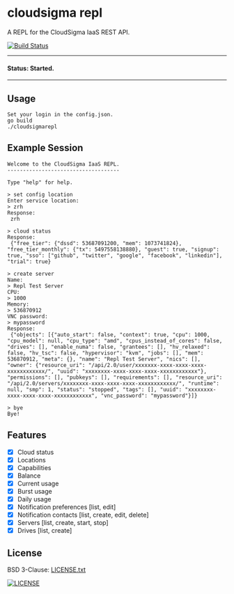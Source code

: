 # cloudsigma repl

A REPL for the CloudSigma IaaS REST API.

[![Build Status](https://travis-ci.org/russmack/cloudsigmarepl.svg?branch=master)](https://travis-ci.org/russmack/cloudsigmarepl)

---
#### Status: Started.
---

## Usage
```
Set your login in the config.json.
go build
./cloudsigmarepl
```

## Example Session
```
Welcome to the CloudSigma IaaS REPL.
------------------------------------

Type "help" for help.

> set config location
Enter service location:
> zrh
Response:
 zrh

> cloud status
Response:
 {"free_tier": {"dssd": 53687091200, "mem": 1073741824}, "free_tier_monthly": {"tx": 5497558138880}, "guest": true, "signup": true, "sso": ["github", "twitter", "google", "facebook", "linkedin"], "trial": true}

> create server
Name:
> Repl Test Server
CPU:
> 1000
Memory:
> 536870912
VNC password:
> mypassword
Response:
 {"objects": [{"auto_start": false, "context": true, "cpu": 1000, "cpu_model": null, "cpu_type": "amd", "cpus_instead_of_cores": false, "drives": [], "enable_numa": false, "grantees": [], "hv_relaxed": false, "hv_tsc": false, "hypervisor": "kvm", "jobs": [], "mem": 536870912, "meta": {}, "name": "Repl Test Server", "nics": [], "owner": {"resource_uri": "/api/2.0/user/xxxxxxx-xxxx-xxxx-xxxx-xxxxxxxxxxxx/", "uuid": "xxxxxxxx-xxxx-xxxx-xxxx-xxxxxxxxxxxx"}, "permissions": [], "pubkeys": [], "requirements": [], "resource_uri": "/api/2.0/servers/xxxxxxxx-xxxx-xxxx-xxxx-xxxxxxxxxxxx/", "runtime": null, "smp": 1, "status": "stopped", "tags": [], "uuid": "xxxxxxxx-xxxx-xxxx-xxxx-xxxxxxxxxxxx", "vnc_password": "mypassword"}]}

> bye
Bye!
```

## Features

- [X] Cloud status
- [X] Locations
- [X] Capabilities
- [X] Balance
- [X] Current usage
- [X] Burst usage
- [X] Daily usage
- [X] Notification preferences [list, edit]
- [X] Notification contacts [list, create, edit, delete]
- [X] Servers [list, create, start, stop]
- [X] Drives [list, create]

## License
BSD 3-Clause: [LICENSE.txt](LICENSE.txt)

[<img alt="LICENSE" src="http://img.shields.io/pypi/l/Django.svg?style=flat-square"/>](LICENSE.txt)
